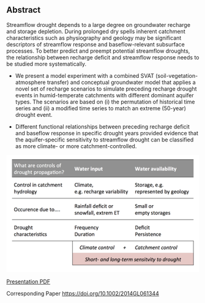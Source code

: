 ## Abstract

Streamflow drought depends to a large degree on groundwater recharge and storage depletion. During prolonged dry spells inherent catchment characteristics such as physiography and geology may be significant descriptors of streamflow response and baseflow-relevant subsurface processes. To better predict and preempt potential streamflow droughts, the relationship between recharge deficit and streamflow response needs to be studied more systematically. 

 * We present a model experiment with a combined SVAT (soil-vegetation- atmosphere transfer) and conceptual groundwater model that applies a novel set of recharge scenarios to simulate preceding recharge drought events in humid-temperate catchments with different dominant aquifer types. The scenarios are based on (i) the permutation of historical time series and (ii) a modified time series to match an extreme (50-year) drought event. 

 * Different functional relationships between preceding recharge deficit and baseflow response in specific drought years provided evidence that the aquifer-specific sensitivity to streamflow drought can be classified as more climate- or more catchment-controlled.


![Snap](dr_propagation.png)

[Presentation PDF](HYPER2014_Stoelzle_et_al.pdf)

Corresponding Paper https://doi.org/10.1002/2014GL061344 
